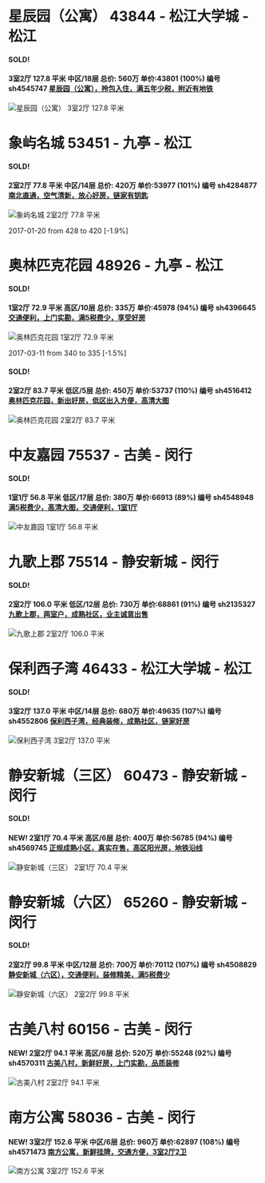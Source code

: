 # 星辰园（公寓） 43844 - 松江大学城 - 松江

#### SOLD!
#### 3室2厅 127.8 平米 中区/18层 总价: 560万 单价:43801 (100%) 编号 sh4545747 [星辰园（公寓），拎包入住，满五年少税，附近有地铁](https://href.li/?http://sh.lianjia.com/ershoufang/sh4545747.html)

![星辰园（公寓） 3室2厅 127.8 平米](http://cdn1.dooioo.com/fetch/vp/fy/gi/20170313/ff34c980-aa55-49cc-a083-c3b632518f65.jpg_200x150.jpg)



    


# 象屿名城 53451 - 九亭 - 松江

#### SOLD!
#### 2室2厅 77.8 平米 中区/14层 总价: 420万 单价:53977 (101%) 编号 sh4284877 [南北直通，空气清新，放心好房，链家有钥匙](https://href.li/?http://sh.lianjia.com/ershoufang/sh4284877.html)

![象屿名城 2室2厅 77.8 平米](http://cdn1.dooioo.com/fetch/vp/fy/gi/20161210/69033e59-efba-413a-a75b-f65fe35e50b7.jpg_200x150.jpg)

2017-01-20 from 428 to 420 [-1.9%]

    


# 奥林匹克花园 48926 - 九亭 - 松江

#### SOLD!
#### 1室2厅 72.9 平米 高区/10层 总价: 335万 单价:45978 (94%) 编号 sh4396645 [交通便利，上门实勘，满5税费少，享受好房](https://href.li/?http://sh.lianjia.com/ershoufang/sh4396645.html)

![奥林匹克花园 1室2厅 72.9 平米](http://cdn1.dooioo.com/fetch/vp/fy/gi/20161130/ac85467c-205e-4763-a879-abb9b7e2d25a.jpg_200x150.jpg)

2017-03-11 from 340 to 335 [-1.5%]

    
#### SOLD!
#### 2室2厅 83.7 平米 低区/5层 总价: 450万 单价:53737 (110%) 编号 sh4516412 [奥林匹克花园，新出好房，低区出入方便，高清大图](https://href.li/?http://sh.lianjia.com/ershoufang/sh4516412.html)

![奥林匹克花园 2室2厅 83.7 平米](http://cdn1.dooioo.com/fetch/vp/fy/gi/20170219/283b19ce-0bae-4dac-af0a-b2f2f6dc345a.jpg_200x150.jpg)



    


# 中友嘉园 75537 - 古美 - 闵行

#### SOLD!
#### 1室1厅 56.8 平米 低区/17层 总价: 380万 单价:66913 (89%) 编号 sh4548948 [满5税费少，高清大图，交通便利，1室1厅](https://href.li/?http://sh.lianjia.com/ershoufang/sh4548948.html)

![中友嘉园 1室1厅 56.8 平米](http://cdn1.dooioo.com/fetch/vp/fy/gi/20170315/82ee2a28-e630-48dc-84a6-12af1fbba2dc.jpg_200x150.jpg)



    


# 九歌上郡 75514 - 静安新城 - 闵行

#### SOLD!
#### 2室2厅 106.0 平米 低区/12层 总价: 730万 单价:68861 (91%) 编号 sh2135327 [九歌上郡，两室户，成熟社区，业主诚意出售](https://href.li/?http://sh.lianjia.com/ershoufang/sh2135327.html)

![九歌上郡 2室2厅 106.0 平米](http://cdn1.dooioo.com/fetch/vp/fy/gi/20161229/71d9bf2c-2a0a-4886-8931-bdf2d97abb97.jpg_200x150.jpg)



    


# 保利西子湾 46433 - 松江大学城 - 松江

#### SOLD!
#### 3室2厅 137.0 平米 中区/14层 总价: 680万 单价:49635 (107%) 编号 sh4552806 [保利西子湾，经典装修，成熟社区，链家好房](https://href.li/?http://sh.lianjia.com/ershoufang/sh4552806.html)

![保利西子湾 3室2厅 137.0 平米](http://cdn7.dooioo.com/static/img/new-version/default_block.png)



    


# 静安新城（三区） 60473 - 静安新城 - 闵行

#### SOLD!
#### NEW! 2室1厅 70.4 平米 高区/6层 总价: 400万 单价:56785 (94%) 编号 sh4569745 [正规成熟小区，真实在售，高区阳光房，地铁沿线](https://href.li/?http://sh.lianjia.com/ershoufang/sh4569745.html)

![静安新城（三区） 2室1厅 70.4 平米](http://cdn1.dooioo.com/fetch/vp/fy/gi/20170327/7cff24c2-795d-4076-9c75-b940f056d669.jpg_200x150.jpg)

    


# 静安新城（六区） 65260 - 静安新城 - 闵行

#### SOLD!
#### 2室2厅 99.8 平米 中区/12层 总价: 700万 单价:70112 (107%) 编号 sh4508829 [静安新城（六区），交通便利，装修精美，满5税费少](https://href.li/?http://sh.lianjia.com/ershoufang/sh4508829.html)

![静安新城（六区） 2室2厅 99.8 平米](http://cdn7.dooioo.com/static/img/new-version/default_block.png)



    


# 古美八村 60156 - 古美 - 闵行

#### NEW! 2室2厅 94.1 平米 高区/6层 总价: 520万 单价:55248 (92%) 编号 sh4570311 [古美八村，新鲜好房，上门实勘，品质装修](https://href.li/?http://sh.lianjia.com/ershoufang/sh4570311.html)

![古美八村 2室2厅 94.1 平米](http://cdn1.dooioo.com/fetch/vp/fy/gi/20170329/5069eb90-9bba-4414-a273-ae8a15e1fe9f.jpg_200x150.jpg)

    


# 南方公寓 58036 - 古美 - 闵行

#### NEW! 3室2厅 152.6 平米 中区/6层 总价: 960万 单价:62897 (108%) 编号 sh4571473 [南方公寓，新鲜挂牌，交通方便，3室2厅2卫](https://href.li/?http://sh.lianjia.com/ershoufang/sh4571473.html)

![南方公寓 3室2厅 152.6 平米](http://cdn1.dooioo.com/fetch/vp/fy/gi/20160124/ed58c065-89f2-428d-91d5-c2f585d77fa7.jpg_200x150.jpg)

    


